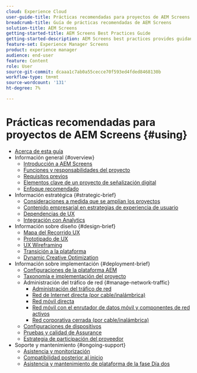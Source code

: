 ```yaml
---
cloud: Experience Cloud
user-guide-title: Prácticas recomendadas para proyectos de AEM Screens
breadcrumb-title: Guía de prácticas recomendadas de AEM Screens
solution-title: AEM Screens
getting-started-title: AEM Screens Best Practices Guide
getting-started-description: AEM Screens best practices provides guidance on how to successfully plan and execute an AEM Screens project.
feature-set: Experience Manager Screens
product: experience manager
audience: end-user
feature: Content
role: User
source-git-commit: dcaaa1c7ab0a55cecce70f593ed4fded8468130b
workflow-type: tm+mt
source-wordcount: '131'
ht-degree: 7%

---
```



# Prácticas recomendadas para proyectos de AEM Screens {#using}

+ [Acerca de esta guía](about-guide.md)
+ Información general {#overview}
   + [Introducción a AEM Screens](introduction.md)
   + [Funciones y responsabilidades del proyecto](roles-responsibilities.md)
   + [Requisitos previos](pre-requisites.md)
   + [Elementos clave de un proyecto de señalización digital](getting-started-digital-signage.md)
   + [Enfoque recomendado](recommended-approach.md)
+ Información estratégica {#strategic-brief}
   + [Consideraciones a medida que se amplían los proyectos](pre-sales-considerations.md)
   + [Contenido empresarial en estrategias de experiencia de usuario](business-content-strategy.md)
   + [Dependencias de UX](ux-dependencies.md)
   + [Integración con Analytics](analytics.md)
+ Información sobre diseño {#design-brief}
   + [Mapa del Recorrido UX](journey-map.md)
   + [Prototipado de UX](prototypes.md)
   + [UX Wireframing](wireframes.md)
   + [Transición a la plataforma](transition-platform.md)
   + [Dynamic Creative Optimization](dynamic-creative-optimizations.md)
+ Información sobre implementación {#deployment-brief}
   + [Configuraciones de la plataforma AEM](aem-platform-configurations.md)
   + [Taxonomía e implementación del proyecto](project-taxonomy-implementation.md)
   + Administración del tráfico de red {#manage-network-traffic}
      + [Administración del tráfico de red](/help/using/managing-network-traffic.md)
      + [Red de Internet directa (por cable/inalámbrica)](/help/using/direct-internet-network.md)
      + [Red móvil directa](/help/using/mobile-network.md)
      + [Red móvil con el enrutador de datos móvil y componentes de red activos](/help/using/mobile-network-router.md)
      + [Red corporativa cerrada (por cable/inalámbrica)](/help/using/enclosed-corporate-network.md)
   + [Configuraciones de dispositivos](device-configurations.md)
   + [Pruebas y calidad de Assurance](testing-quality-assurance.md)
   + [Estrategia de participación del proveedor](vendor-engagement.md)
+ Soporte y mantenimiento {#ongoing-support}
   + [Asistencia y monitorización](support-monitoring.md)
   + [Compatibilidad posterior al inicio](post-launch-support.md)
   + [Asistencia y mantenimiento de plataforma de la fase Día dos](day-two-support-maintenance.md)
